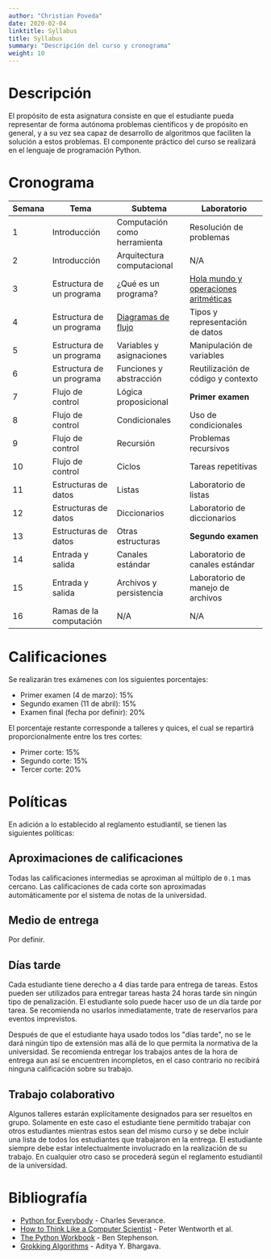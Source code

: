 ```yaml
---
author: "Christian Poveda"
date: 2020-02-04
linktitle: Syllabus
title: Syllabus
summary: "Descripción del curso y cronograma"
weight: 10
---
```


# Descripción

El propósito de esta asignatura consiste en que el estudiante pueda representar
de forma autónoma problemas científicos y de propósito en general, y a su vez
sea capaz de desarrollo de algoritmos que faciliten la solución a estos
problemas. El componente práctico del curso se realizará en el lenguaje de
programación Python.


# Cronograma

Semana  | Tema                      | Subtema                      | Laboratorio                          |
------- | ------------------------- | ---------------------------- | ------------------------------------ |
1       | Introducción              | Computación como herramienta | Resolución de problemas              |
2       | Introducción              | Arquitectura computacional   | N/A                                  |
3       | Estructura de un programa | ¿Qué es un programa?         | [Hola mundo y operaciones aritméticas](https://github.com/christianpoveda/ipc/raw/master/files/primeros_pasos.pdf) |
4       | Estructura de un programa | [Diagramas de flujo](https://github.com/christianpoveda/ipc/raw/master/files/diagramas_de_flujo.pdf)           | Tipos y representación de datos      |
5       | Estructura de un programa | Variables y asignaciones     | Manipulación de variables            |
6       | Estructura de un programa | Funciones y abstracción      | Reutilización de código y contexto   |
7       | Flujo de control          | Lógica proposicional         | __Primer examen__                    |
8       | Flujo de control          | Condicionales                | Uso de condicionales                 |
9       | Flujo de control          | Recursión                    | Problemas recursivos                 |
10      | Flujo de control          | Ciclos                       | Tareas repetitivas                   |
11      | Estructuras de datos      | Listas                       | Laboratorio de listas                |
12      | Estructuras de datos      | Diccionarios                 | Laboratorio de diccionarios          |
13      | Estructuras de datos      | Otras estructuras            | __Segundo examen__                   |
14      | Entrada y salida          | Canales estándar             | Laboratorio de canales estándar      |
15      | Entrada y salida          | Archivos y persistencia      | Laboratorio de manejo de archivos    |
16      | Ramas de la computación   | N/A                          | N/A                                  |

# Calificaciones

Se realizarán tres exámenes con los siguientes porcentajes:

- Primer examen (4 de marzo): 15%
- Segundo examen (11 de abril): 15%
- Examen final (fecha por definir): 20%

El porcentaje restante corresponde a talleres y quices, el cual se repartirá
proporcionalmente entre los tres cortes:

- Primer corte: 15%
- Segundo corte: 15%
- Tercer corte: 20%

# Políticas

En adición a lo establecido al reglamento estudiantil, se tienen las siguientes
políticas:

## Aproximaciones de calificaciones

Todas las calificaciones intermedias se aproximan al múltiplo de `0.1` mas
cercano. Las calificaciones de cada corte son aproximadas automáticamente por
el sistema de notas de la universidad.

## Medio de entrega

Por definir.

## Días tarde

Cada estudiante tiene derecho a 4 días tarde para entrega de tareas. Estos
pueden ser utilizados para entregar tareas hasta 24 horas tarde sin ningún tipo
de penalización. El estudiante solo puede hacer uso de un día tarde por tarea.
Se recomienda no usarlos inmediatamente, trate de reservarlos para eventos
imprevistos.

Después de que el estudiante haya usado todos los "días tarde", no se le dará
ningún tipo de extensión mas allá de lo que permita la normativa de la
universidad. Se recomienda entregar los trabajos antes de la hora de entrega
aun así se encuentren incompletos, en el caso contrario no recibirá ninguna
calificación sobre su trabajo.

## Trabajo colaborativo

Algunos talleres estarán explícitamente designados para ser resueltos en grupo.
Solamente en este caso el estudiante tiene permitido trabajar con otros
estudiantes mientras estos sean del mismo curso y se debe incluir una lista de
todos los estudiantes que trabajaron en la entrega. El estudiante siempre debe
estar intelectualmente involucrado en la realización de su trabajo. En
cualquier otro caso se procederá según el reglamento estudiantil de la
universidad.

# Bibliografía

- [Python for Everybody](https://books.trinket.io/pfe/) - Charles Severance.
- [How to Think Like a Computer Scientist](http://openbookproject.net/thinkcs/python/english3e/) - Peter Wentworth et al.
- [The Python Workbook](https://www.springer.com/gp/book/9783319385617) - Ben Stephenson.
- [Grokking Algorithms](https://www.manning.com/books/grokking-algorithms) - Aditya Y. Bhargava.

